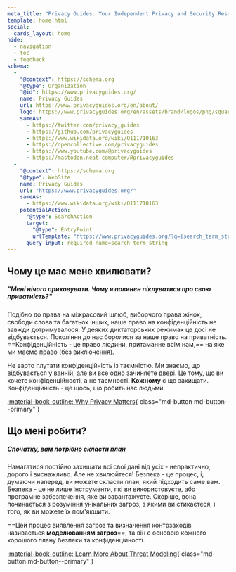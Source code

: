 ```yaml
---
meta_title: "Privacy Guides: Your Independent Privacy and Security Resource"
template: home.html
social:
  cards_layout: home
hide:
  - navigation
  - toc
  - feedback
schema:
  - 
    "@context": https://schema.org
    "@type": Organization
    "@id": https://www.privacyguides.org/
    name: Privacy Guides
    url: https://www.privacyguides.org/en/about/
    logo: https://www.privacyguides.org/en/assets/brand/logos/png/square/pg-yellow.png
    sameAs:
      - https://twitter.com/privacy_guides
      - https://github.com/privacyguides
      - https://www.wikidata.org/wiki/Q111710163
      - https://opencollective.com/privacyguides
      - https://www.youtube.com/@privacyguides
      - https://mastodon.neat.computer/@privacyguides
  - 
    "@context": https://schema.org
    "@type": WebSite
    name: Privacy Guides
    url: "https://www.privacyguides.org/"
    sameAs:
      - https://www.wikidata.org/wiki/Q111710163
    potentialAction:
      "@type": SearchAction
      target:
        "@type": EntryPoint
        urlTemplate: "https://www.privacyguides.org/?q={search_term_string}"
      query-input: required name=search_term_string
---
```


<!-- markdownlint-disable -->
## Чому це має мене хвилювати?

##### "Мені нічого приховувати. Чому я повинен піклуватися про свою приватність?"

Подібно до права на міжрасовий шлюб, виборчого права жінок, свободи слова та багатьох інших, наше право на конфіденційність не завжди дотримувалося. У деяких диктаторських режимах це досі не відбувається. Покоління до нас боролися за наше право на приватність. ==Конфіденційність - це право людини, притаманне всім нам,== на яке ми маємо право (без виключення).

Не варто плутати конфіденційність із таємністю. Ми знаємо, що відбувається у ванній, але ви все одно зачиняєте двері. Це тому, що ви хочете конфіденційності, а не таємності. **Кожному** є що захищати. Конфіденційність - це щось, що робить нас людьми.

[:material-book-outline: Why Privacy Matters](basics/why-privacy-matters.md){ class="md-button md-button--primary" }

## Що мені робити?

##### Спочатку, вам потрібно скласти план

Намагатися постійно захищати всі свої дані від усіх - непрактично, дорого і виснажливо. Але не хвилюйтеся! Безпека - це процес, і, думаючи наперед, ви можете скласти план, який підходить саме вам. Безпека - це не лише інструменти, які ви використовуєте, або програмне забезпечення, яке ви завантажуєте. Скоріше, вона починається з розуміння унікальних загроз, з якими ви стикаєтеся, і того, як ви можете їх пом'якшити.

==Цей процес виявлення загроз та визначення контрзаходів називається **моделюванням загроз**==, та він є основою кожного хорошого плану безпеки та конфіденційності.

[:material-book-outline: Learn More About Threat Modeling](basics/threat-modeling.md){ class="md-button md-button--primary" }
